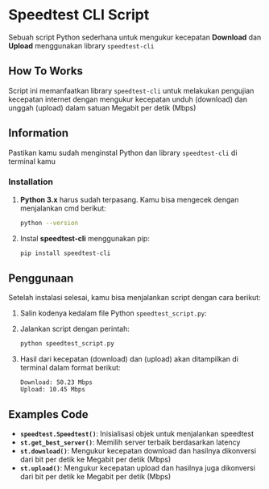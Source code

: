 # Speedtest CLI Script

Sebuah script Python sederhana untuk mengukur kecepatan **Download** dan **Upload** menggunakan library `speedtest-cli`

## How To Works

Script ini memanfaatkan library `speedtest-cli` untuk melakukan pengujian kecepatan internet dengan mengukur kecepatan unduh (download) dan unggah (upload) dalam satuan Megabit per detik (Mbps)

## Information 

Pastikan kamu sudah menginstal Python dan library `speedtest-cli` di terminal kamu

### Installation

1. **Python 3.x** harus sudah terpasang. Kamu bisa mengecek dengan menjalankan cmd berikut:

    ```bash
    python --version
    ```

2. Instal **speedtest-cli** menggunakan pip:

    ```bash
    pip install speedtest-cli
    ```

## Penggunaan

Setelah instalasi selesai, kamu bisa menjalankan script dengan cara berikut:

1. Salin kodenya kedalam file Python `speedtest_script.py`:

2. Jalankan script dengan perintah:

    ```bash
    python speedtest_script.py
    ```

3. Hasil dari kecepatan (download) dan (upload) akan ditampilkan di terminal dalam format berikut:

    ```
    Download: 50.23 Mbps
    Upload: 10.45 Mbps
    ```

## Examples Code 

- **`speedtest.Speedtest()`**: Inisialisasi objek untuk menjalankan speedtest
- **`st.get_best_server()`**: Memilih server terbaik berdasarkan latency
- **`st.download()`**: Mengukur kecepatan download dan hasilnya dikonversi dari bit per detik ke Megabit per detik (Mbps)
- **`st.upload()`**: Mengukur kecepatan upload dan hasilnya juga dikonversi dari bit per detik ke Megabit per detik (Mbps)
